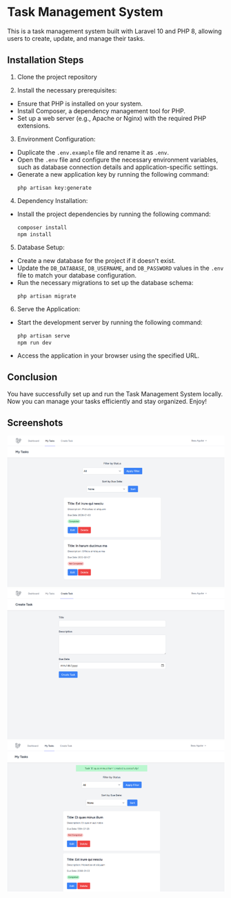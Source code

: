 # Task Management System

This is a task management system built with Laravel 10 and PHP 8, allowing users to create, update, and manage their tasks.

## Installation Steps

1. Clone the project repository

2. Install the necessary prerequisites:
- Ensure that PHP is installed on your system.
- Install Composer, a dependency management tool for PHP.
- Set up a web server (e.g., Apache or Nginx) with the required PHP extensions.

3. Environment Configuration:
- Duplicate the `.env.example` file and rename it as `.env`.
- Open the `.env` file and configure the necessary environment variables, such as database connection details and application-specific settings.
- Generate a new application key by running the following command:
  ```
  php artisan key:generate
  ```

4. Dependency Installation:
- Install the project dependencies by running the following command:
  ```
  composer install
  npm install
  ```

5. Database Setup:
- Create a new database for the project if it doesn't exist.
- Update the `DB_DATABASE`, `DB_USERNAME`, and `DB_PASSWORD` values in the `.env` file to match your database configuration.
- Run the necessary migrations to set up the database schema:
  ```
  php artisan migrate
  ```

6. Serve the Application:
- Start the development server by running the following command:
  ```
  php artisan serve
  npm run dev
  ```
- Access the application in your browser using the specified URL.

## Conclusion

You have successfully set up and run the Task Management System locally. Now you can manage your tasks efficiently and stay organized. Enjoy!

## Screenshots

![Screenshot](screenshots/1.png)
![Screenshot](screenshots/2.png)
![Screenshot](screenshots/3.png)
